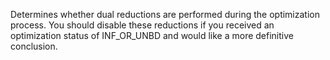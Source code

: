 Determines whether dual reductions are performed during the optimization process. You should disable these reductions if
you received an optimization status of INF_OR_UNBD and would like a more definitive conclusion.